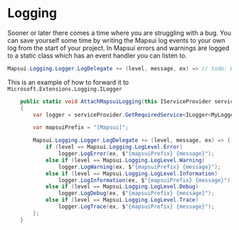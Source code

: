 # Logging
Sooner or later there comes a time where you are struggling with a bug. You can save yourself some time by writing the Mapsui log events to your own log from the start of your project. In Mapsui errors and warnings are logged to a static class which has an event handler you can listen to. 

```csharp
Mapsui.Logging.Logger.LogDelegate += (level, message, ex) => // todo: Write to your own logger;
```

This is an example of how to forward it to ```Microsoft.Extensions.Logging.ILogger```
```csharp
    public static void AttachMapsuiLogging(this IServiceProvider serviceProvider)
    {
        var logger = serviceProvider.GetRequiredService<ILogger<MyLoggerCategory>>();

        var mapsuiPrefix = "[Mapsui]";

        Mapsui.Logging.Logger.LogDelegate += (level, message, ex) => {
            if (level == Mapsui.Logging.LogLevel.Error)
                logger.LogError(ex, $"{mapsuiPrefix} {message}");
            else if (level == Mapsui.Logging.LogLevel.Warning)
                logger.LogWarning(ex, $"{mapsuiPrefix} {message}");
            else if (level == Mapsui.Logging.LogLevel.Information)
                logger.LogInformation(ex, $"{mapsuiPrefix} {message}");
            else if (level == Mapsui.Logging.LogLevel.Debug)
                logger.LogDebug(ex, $"{mapsuiPrefix} {message}");
            else if (level == Mapsui.Logging.LogLevel.Trace)
                logger.LogTrace(ex, $"{mapsuiPrefix} {message}");
        };
    }
```

